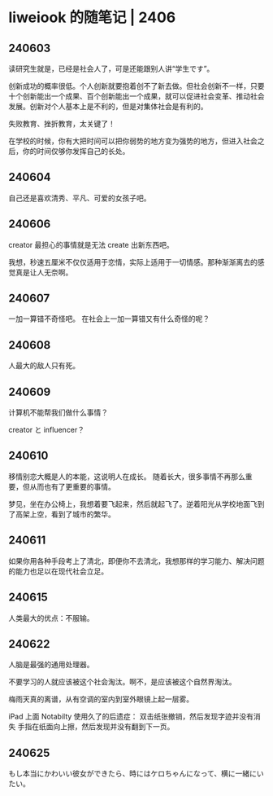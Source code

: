 # liweiook 的随笔记 | 2406

## 240603

读研究生就是，已经是社会人了，可是还能跟别人讲“学生です”。

创新成功的概率很低。个人创新就要抱着创不了新去做。但社会创新不一样，只要十个创新能出一个成果、百个创新能出一个成果，就可以促进社会变革、推动社会发展。创新对个人基本上是不利的，但是对集体社会是有利的。

失败教育、挫折教育，太关键了！

在学校的时候，你有大把时间可以把你弱势的地方变为强势的地方，但进入社会之后，你的时间仅够你发挥自己的长处。

## 240604

自己还是喜欢清秀、平凡、可爱的女孩子吧。

## 240606

creator 最担心的事情就是无法 create 出新东西吧。

我想，秒速五厘米不仅仅适用于恋情，实际上适用于一切情感。那种渐渐离去的感觉真是让人无奈啊。

## 240607

一加一算错不奇怪吧。
在社会上一加一算错又有什么奇怪的呢？

## 240608

人最大的敌人只有死。

## 240609

计算机不能帮我们做什么事情？

creator と influencer？

## 240610

移情别恋大概是人的本能，这说明人在成长。
随着长大，很多事情不再那么重要，但从而也有了更重要的事情。

梦见，坐在办公椅上，我想着要飞起来，然后就起飞了。逆着阳光从学校地面飞到了高架上空，看到了城市的繁华。

## 240611

如果你用各种手段考上了清北，即便你不去清北，我想那样的学习能力、解决问题的能力也足以在现代社会立足。

## 240615

人类最大的优点：不服输。

## 240622

人脑是最强的通用处理器。

不要学习的人就应该被这个社会淘汰。啊不，是应该被这个自然界淘汰。

梅雨天真的离谱，从有空调的室内到室外眼镜上起一层雾。

iPad 上面 Notabilty 使用久了的后遗症：
双击纸张撤销，然后发现字迹并没有消失
手指在纸面向上擦，然后发现并没有翻到下一页。

## 240625

もし本当にかわいい彼女ができたら、時にはケロちゃんになって、横に一緒にいたい。

